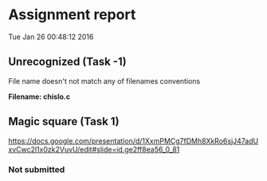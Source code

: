 # Assignment report
Tue Jan 26 00:48:12 2016
## Unrecognized (Task -1)
File name doesn't not match any of filenames conventions

**Filename: chislo.c**
## Magic square (Task 1)
https://docs.google.com/presentation/d/1XxmPMCg7fDMh8XkRo6sjJ47adUxvCwc2l1x0zk2VuvU/edit#slide=id.ge2ff8ea56_0_81

### Not submitted
